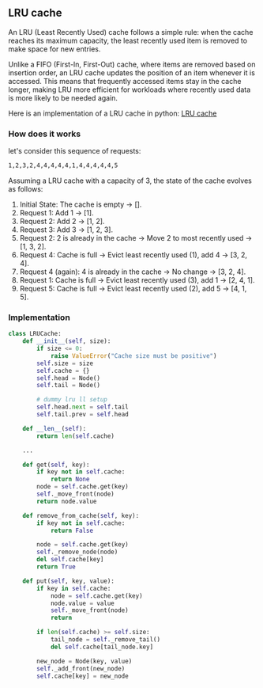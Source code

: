 ## LRU cache

An LRU (Least Recently Used) cache follows a simple rule: when the cache reaches its maximum capacity, the least recently used item is removed to make space for new entries.

Unlike a FIFO (First-In, First-Out) cache, where items are removed based on insertion order, an LRU cache updates the position of an item whenever it is accessed. This means that frequently accessed items stay in the cache longer, making LRU more efficient for workloads where recently used data is more likely to be needed again.

Here is an implementation of a LRU cache in python: [LRU cache](code/lru_cache.py)

### How does it works

let's consider this sequence of requests:

```sh
1,2,3,2,4,4,4,4,4,1,4,4,4,4,4,5
```

Assuming a LRU cache with a capacity of 3, the state of the cache evolves as follows:

1.  Initial State: The cache is empty → [].
2.  Request 1: Add 1 → [1].
3.  Request 2: Add 2 → [1, 2].
4.  Request 3: Add 3 → [1, 2, 3].
5.  Request 2: 2 is already in the cache → Move 2 to most recently used → [1, 3, 2].
6.  Request 4: Cache is full → Evict least recently used (1), add 4 → [3, 2, 4].
7.  Request 4 (again): 4 is already in the cache → No change → [3, 2, 4].
8.  Request 1: Cache is full → Evict least recently used (3), add 1 → [2, 4, 1].
9.  Request 5: Cache is full → Evict least recently used (2), add 5 → [4, 1, 5].

### Implementation

```python
class LRUCache:
    def __init__(self, size):
        if size <= 0:
            raise ValueError("Cache size must be positive")
        self.size = size
        self.cache = {}
        self.head = Node()
        self.tail = Node()

        # dummy lru ll setup
        self.head.next = self.tail
        self.tail.prev = self.head

    def __len__(self):
        return len(self.cache)

    ...

    def get(self, key):
        if key not in self.cache:
            return None
        node = self.cache.get(key)
        self._move_front(node)
        return node.value

    def remove_from_cache(self, key):
        if key not in self.cache:
            return False

        node = self.cache.get(key)
        self._remove_node(node)
        del self.cache[key]
        return True

    def put(self, key, value):
        if key in self.cache:
            node = self.cache.get(key)
            node.value = value
            self._move_front(node)
            return

        if len(self.cache) >= self.size:
            tail_node = self._remove_tail()
            del self.cache[tail_node.key]

        new_node = Node(key, value)
        self._add_front(new_node)
        self.cache[key] = new_node
```
